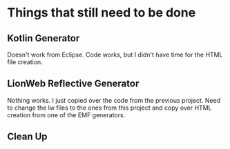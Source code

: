 # Things that still need to be done

## Kotlin Generator
Doesn't work from Eclipse.
Code works, but I didn't have time for the HTML file creation. 

## LionWeb Reflective Generator
Nothing works. I just copied over the code from the previous project.
Need to change the lw files to the ones from this project and copy over
HTML creation from one of the EMF generators.

## Clean Up